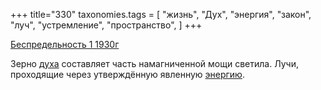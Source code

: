+++
title="330"
taxonomies.tags = [
 "жизнь",
 "Дух",
 "энергия",
 "закон",
 "луч",
 "устремление",
 "пространство",
]
+++

[Беспредельность 1 1930г](/agni/1930)

Зерно [духа](/tags/Дух) составляет часть намагниченной мощи светила. Лучи, проходящие через утверждённую явленную [энергию](/tags/жизнь).